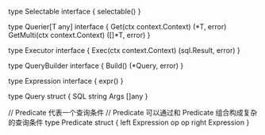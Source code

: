 type Selectable interface {
	selectable()
}

type Querier[T any] interface {
	Get(ctx context.Context) (*T, error)
	GetMulti(ctx context.Context) ([]*T, error)
}

type Executor interface {
	Exec(ctx context.Context) (sql.Result, error)
}

type QueryBuilder interface {
	Build() (*Query, error)
}

type Expression interface {
	expr()
}

type Query struct {
	SQL  string
	Args []any
}

// Predicate 代表一个查询条件
// Predicate 可以通过和 Predicate 组合构成复杂的查询条件
type Predicate struct {
	left  Expression
	op    op
	right Expression
}